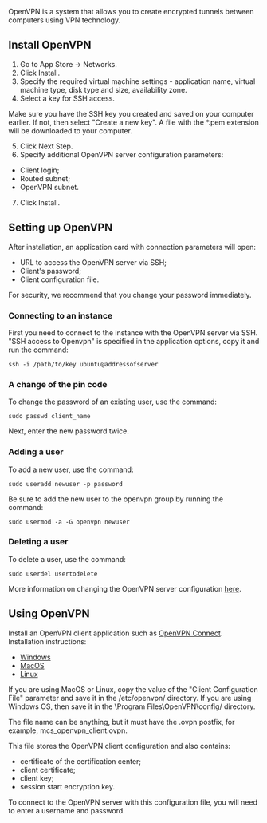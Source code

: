 OpenVPN is a system that allows you to create encrypted tunnels between computers using VPN technology.

## Install OpenVPN

1. Go to App Store → Networks.
2. Click Install.
3. Specify the required virtual machine settings - application name, virtual machine type, disk type and size, availability zone.
4. Select a key for SSH access.

<warn>
Make sure you have the SSH key you created and saved on your computer earlier. If not, then select "Create a new key". A file with the *.pem extension will be downloaded to your computer.
</warn>

5. Click Next Step.
6. Specify additional OpenVPN server configuration parameters:

- Client login;
- Routed subnet;
- OpenVPN subnet.

7. Click Install.

## Setting up OpenVPN

After installation, an application card with connection parameters will open:

- URL to access the OpenVPN server via SSH;
- Client's password;
- Client configuration file.

<info>

For security, we recommend that you change your password immediately.

</info>

### Connecting to an instance

First you need to connect to the instance with the OpenVPN server via SSH. "SSH access to Openvpn" is specified in the application options, copy it and run the command:

```
ssh -i /path/to/key ubuntu@addressofserver
```

### A change of the pin code

To change the password of an existing user, use the command:

```
sudo passwd client_name
```

Next, enter the new password twice.

### Adding a user

To add a new user, use the command:

```
sudo useradd newuser -p password
```

Be sure to add the new user to the openvpn group by running the command:

```
sudo usermod -a -G openvpn newuser
```

### Deleting a user

To delete a user, use the command:

```
sudo userdel usertodelete
```

More information on changing the OpenVPN server configuration [here](https://openvpn.net/community-resources/expanding-the-scope-of-the-vpn-to-include-additional-machines-on-either-the-client-or-server-subnet/).

## Using OpenVPN

Install an OpenVPN client application such as [OpenVPN Connect](https://openvpn.net/vpn-client/).
Installation instructions:

- [Windows](https://openvpn.net/client-connect-vpn-for-windows/)
- [MacOS](https://openvpn.net/client-connect-vpn-for-mac-os/)
- [Linux](https://openvpn.net/openvpn-client-for-linux/)

If you are using MacOS or Linux, copy the value of the "Client Configuration File" parameter and save it in the /etc/openvpn/ directory. If you are using Windows OS, then save it in the \Program Files\OpenVPN\config\/ directory.

The file name can be anything, but it must have the .ovpn postfix, for example, mcs_openvpn_client.ovpn.

This file stores the OpenVPN client configuration and also contains:

- certificate of the certification center;
- client certificate;
- client key;
- session start encryption key.

To connect to the OpenVPN server with this configuration file, you will need to enter a username and password.

